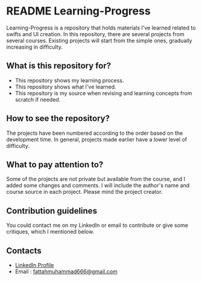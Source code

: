 # README Learning-Progress #

Learning-Progress is a repository that holds materials I've learned related to swifts and UI creation. In this repository, there are several projects from several courses. Existing projects will start from the simple ones, gradually increasing in difficulty.

## What is this repository for? ##
* This repository shows my learning process.
* This repository shows what I've learned.
* This repository is my source when revising and learning concepts from scratch if needed.

## How to see the repository? ##
The projects have been numbered according to the order based on the development time. In general, projects made earlier have a lower level of difficulty.

## What to pay attention to? ##

Some of the projects are not private but available from the course, and I added some changes and comments. I will include the author's name and course source in each project. Please mind the project creator.

## Contribution guidelines ##
You could contact me on my LinkedIn or email to contribute or give some critiques, which I mentioned below. 

## Contacts ##

* [LinkedIn Profile](https://www.linkedin.com/in/muhammad24fattah/)
* Email : fattahmuhammad666@gmail.com
